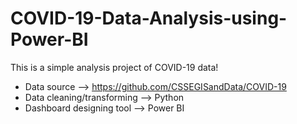 # COVID-19-Data-Analysis-using-Power-BI


This is a simple analysis project of COVID-19 data!
- Data source --> https://github.com/CSSEGISandData/COVID-19
- Data cleaning/transforming --> Python
- Dashboard designing tool --> Power BI 
